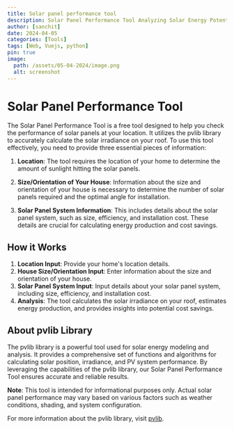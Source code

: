 ```yaml
---
title: Solar panel performance tool
description: Solar Panel Performance Tool Analyzing Solar Energy Potential.
author: [sanchit]
date: 2024-04-05
categories: [Tools]
tags: [Web, Vuejs, python]
pin: true
image:
  path: /assets/05-04-2024/image.png
  alt: screenshot
---
```


# Solar Panel Performance Tool

The Solar Panel Performance Tool is a free tool designed to help you check the performance of solar panels at your location. It utilizes the pvlib library to accurately calculate the solar irradiance on your roof. To use this tool effectively, you need to provide three essential pieces of information:

1. **Location**: The tool requires the location of your home to determine the amount of sunlight hitting the solar panels.

2. **Size/Orientation of Your House**: Information about the size and orientation of your house is necessary to determine the number of solar panels required and the optimal angle for installation.

3. **Solar Panel System Information**: This includes details about the solar panel system, such as size, efficiency, and installation cost. These details are crucial for calculating energy production and cost savings.

## How it Works

1. **Location Input**: Provide your home's location details.
2. **House Size/Orientation Input**: Enter information about the size and orientation of your house.
3. **Solar Panel System Input**: Input details about your solar panel system, including size, efficiency, and installation cost.
4. **Analysis**: The tool calculates the solar irradiance on your roof, estimates energy production, and provides insights into potential cost savings.

## About pvlib Library

The pvlib library is a powerful tool used for solar energy modeling and analysis. It provides a comprehensive set of functions and algorithms for calculating solar position, irradiance, and PV system performance. By leveraging the capabilities of the pvlib library, our Solar Panel Performance Tool ensures accurate and reliable results.

**Note**: This tool is intended for informational purposes only. Actual solar panel performance may vary based on various factors such as weather conditions, shading, and system configuration.

For more information about the pvlib library, visit [pvlib](https://pvlib-python.readthedocs.io/en/stable/).
